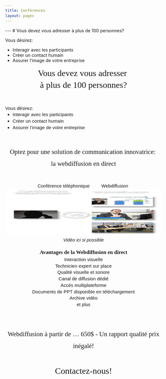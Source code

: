 ```yaml
---
title: Conférences 
layout: pages
---
```

<div class="waypoint-bg plain"  style="background-color: #A1002A"></div>
<!--![](http://placehold.it/960x540&text=Diagramme+de+projet)-->
---
# Vous devez vous adresser 
à plus de 100 personnes?


Vous désirez:
- Interagir avec les participants
- Créer un contact humain
- Assurer l’image de votre entreprise



<p dir="ltr" style="line-height:1.38;margin-top:0pt;margin-bottom:0pt;text-align: center;"><span id="docs-internal-guid-b49830ca-49a1-53a8-042f-b55807fcf635"><span style="font-size: 28px; font-family: 'Trebuchet MS'; vertical-align: baseline; white-space: pre-wrap;">Vous devez vous adresser </span></span></p>

<p dir="ltr" style="line-height:1.38;margin-top:0pt;margin-bottom:0pt;text-align: center;"><span id="docs-internal-guid-b49830ca-49a1-53a8-042f-b55807fcf635"><span style="font-size: 28px; font-family: 'Trebuchet MS'; vertical-align: baseline; white-space: pre-wrap;">&agrave; plus de 100 personnes?</span></span></p>

<p>&nbsp;</p>

<p dir="ltr" style="line-height:1.38;margin-top:0pt;margin-bottom:0pt;"><span id="docs-internal-guid-b49830ca-49a1-53a8-042f-b55807fcf635"><span style="font-size: 15px; font-family: Arial; vertical-align: baseline; white-space: pre-wrap;">Vous d&eacute;sirez:</span></span></p>

<ul style="margin-top:0pt;margin-bottom:0pt;">
	<li dir="ltr" style="list-style-type: disc; font-size: 15px; font-family: Arial; vertical-align: baseline;">
	<p dir="ltr" style="line-height:1.38;margin-top:0pt;margin-bottom:0pt;"><span id="docs-internal-guid-b49830ca-49a1-53a8-042f-b55807fcf635"><span style="vertical-align: baseline; white-space: pre-wrap;">Interagir avec les participants</span></span></p>
	</li>
	<li dir="ltr" style="list-style-type: disc; font-size: 15px; font-family: Arial; vertical-align: baseline;">
	<p dir="ltr" style="line-height:1.38;margin-top:0pt;margin-bottom:0pt;"><span id="docs-internal-guid-b49830ca-49a1-53a8-042f-b55807fcf635"><span style="vertical-align: baseline; white-space: pre-wrap;">Cr&eacute;er un contact humain</span></span></p>
	</li>
	<li dir="ltr" style="list-style-type: disc; font-size: 15px; font-family: Arial; vertical-align: baseline;">
	<p dir="ltr" style="line-height:1.38;margin-top:0pt;margin-bottom:0pt;"><span id="docs-internal-guid-b49830ca-49a1-53a8-042f-b55807fcf635"><span style="vertical-align: baseline; white-space: pre-wrap;">Assurer l&rsquo;image de votre entreprise</span></span></p>
	</li>
</ul>

<p>&nbsp;</p>

<h1 dir="ltr" style="line-height:1.38;margin-top:10pt;margin-bottom:0pt;text-align: center;"><span id="docs-internal-guid-b49830ca-49a1-53a8-042f-b55807fcf635"><span style="font-size: 21px; font-family: 'Trebuchet MS'; font-weight: normal; vertical-align: baseline; white-space: pre-wrap;">Optez pour une solution de communication innovatrice: </span><br class="kix-line-break" />
<span style="font-size: 21px; font-family: 'Trebuchet MS'; font-weight: normal; vertical-align: baseline; white-space: pre-wrap;">la webdiffusion en direct</span></span></h1>

<p>&nbsp;</p>

<p dir="ltr" style="line-height: 1.38; margin-top: 0pt; margin-bottom: 0pt; text-align: center;"><span id="docs-internal-guid-b49830ca-49a1-53a8-042f-b55807fcf635"><span style="font-size: 15px; font-family: Arial; vertical-align: baseline; white-space: pre-wrap;">Conf&eacute;rence t&eacute;l&eacute;phonique &nbsp;&nbsp;&nbsp;&nbsp;&nbsp;&nbsp;&nbsp;&nbsp;Webdiffusion </span></span></p>

<p dir="ltr" style="line-height:1.38;margin-top:0pt;margin-bottom:0pt;text-align: center;"><span id="docs-internal-guid-b49830ca-49a1-53a8-042f-b55807fcf635"><span style="font-size: 15px; font-family: Arial; vertical-align: baseline; white-space: pre-wrap;"><img height="148px;" src="/images/compare2.png" style="border: none; transform: rotate(0.00rad); -webkit-transform: rotate(0.00rad);" width="900px;" /></span></span></p>

<p dir="ltr" style="line-height:1.38;margin-top:0pt;margin-bottom:0pt;text-align: center;"><span id="docs-internal-guid-b49830ca-49a1-53a8-042f-b55807fcf635"><span style="font-size: 15px; font-family: Arial; font-style: italic; vertical-align: baseline; white-space: pre-wrap;">Vid&eacute;o ici si possible</span></span></p>

<h2 dir="ltr" style="line-height: 1.38; margin-top: 10pt; margin-bottom: 0pt; text-align: center;"><span id="docs-internal-guid-b49830ca-49a1-53a8-042f-b55807fcf635"><span style="font-size: 17px; font-family: 'Trebuchet MS'; vertical-align: baseline; white-space: pre-wrap;">Avantages de la Webdiffusion en direct</span></span></h2>

<p dir="ltr" style="list-style-type: disc; font-size: 15px; font-family: Arial; vertical-align: baseline;line-height: 1.38; margin-top: 0pt; margin-bottom: 0pt; text-align: center;"><span id="docs-internal-guid-b49830ca-49a1-53a8-042f-b55807fcf635"><span style="vertical-align: baseline; white-space: pre-wrap;">Interaction visuelle</span></span></p>

<p dir="ltr" style="list-style-type: disc; font-size: 15px; font-family: Arial; vertical-align: baseline;line-height: 1.38; margin-top: 0pt; margin-bottom: 0pt; text-align: center;"><span id="docs-internal-guid-b49830ca-49a1-53a8-042f-b55807fcf635"><span style="vertical-align: baseline; white-space: pre-wrap;">Technicien expert sur place</span></span></p>

<p dir="ltr" style="list-style-type: disc; font-size: 15px; font-family: Arial; vertical-align: baseline;line-height: 1.38; margin-top: 0pt; margin-bottom: 0pt; text-align: center;"><span id="docs-internal-guid-b49830ca-49a1-53a8-042f-b55807fcf635"><span style="vertical-align: baseline; white-space: pre-wrap;">Qualit&eacute; visuelle et sonore</span></span></p>

<p dir="ltr" style="list-style-type: disc; font-size: 15px; font-family: Arial; vertical-align: baseline;line-height: 1.38; margin-top: 0pt; margin-bottom: 0pt; text-align: center;"><span id="docs-internal-guid-b49830ca-49a1-53a8-042f-b55807fcf635"><span style="vertical-align: baseline; white-space: pre-wrap;">Canal de diffusion d&eacute;di&eacute;</span></span></p>

<p dir="ltr" style="list-style-type: disc; font-size: 15px; font-family: Arial; vertical-align: baseline;line-height: 1.38; margin-top: 0pt; margin-bottom: 0pt; text-align: center;"><span id="docs-internal-guid-b49830ca-49a1-53a8-042f-b55807fcf635"><span style="vertical-align: baseline; white-space: pre-wrap;">Acc&egrave;s multiplateforme</span></span></p>

<p dir="ltr" style="list-style-type: disc; font-size: 15px; font-family: Arial; vertical-align: baseline;line-height: 1.38; margin-top: 0pt; margin-bottom: 0pt; text-align: center;"><span id="docs-internal-guid-b49830ca-49a1-53a8-042f-b55807fcf635"><span style="vertical-align: baseline; white-space: pre-wrap;">Documents de PPT disponible en t&eacute;l&eacute;chargement</span></span></p>

<p dir="ltr" style="list-style-type: disc; font-size: 15px; font-family: Arial; vertical-align: baseline;line-height: 1.38; margin-top: 0pt; margin-bottom: 0pt; text-align: center;"><span id="docs-internal-guid-b49830ca-49a1-53a8-042f-b55807fcf635"><span style="vertical-align: baseline; white-space: pre-wrap;">Archive vid&eacute;o</span></span></p>

<p dir="ltr" style="list-style-type: disc; font-size: 15px; font-family: Arial; vertical-align: baseline;line-height: 1.38; margin-top: 0pt; margin-bottom: 0pt; text-align: center;"><span id="docs-internal-guid-b49830ca-49a1-53a8-042f-b55807fcf635"><span style="vertical-align: baseline; white-space: pre-wrap;">et plus</span></span></p>

<p><br />
&nbsp;</p>

<h1 dir="ltr" style="line-height:1.38;margin-top:10pt;margin-bottom:0pt;text-align: center;"><span id="docs-internal-guid-b49830ca-49a1-53a8-042f-b55807fcf635"><span style="font-size: 21px; font-family: 'Trebuchet MS'; font-weight: normal; vertical-align: baseline; white-space: pre-wrap;">Webdiffusion &agrave; partir de &hellip; 650$ - Un rapport qualit&eacute; prix in&eacute;gal&eacute;!</span></span></h1>

<p>&nbsp;</p>

<p dir="ltr" style="line-height:1.38;margin-top:0pt;margin-bottom:0pt;text-align: center;"><span id="docs-internal-guid-b49830ca-49a1-53a8-042f-b55807fcf635"><span style="font-size: 28px; font-family: 'Trebuchet MS'; vertical-align: baseline; white-space: pre-wrap;">Contactez-nous!</span></span></p>

<p>&nbsp;</p>

